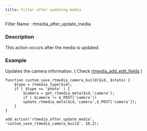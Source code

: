```yaml
---
title: Filter after updating media
---
```


Filter Name : rtmedia_after_update_media

### Description


This action occurs after the media is updated.


### Example


Updates the camera information. ( Check [rtmedia_add_edit_fields](/rtmedia/developer/hooks/rtmedia-hooks/rtmedia_add_edit_fields/) )


    
    function custom_save_rtmedia_camera_build($id, $state) {
        $type = rtmedia_type($id);
        if ( $type == 'photo' ) {
            $camera = get_rtmedia_meta($id,'camera');
            if ( $camera != $_POST['camera'])
            update_rtmedia_meta($id,'camera',$_POST['camera']);
        }
    }
    
    add_action('rtmedia_after_update_media', 'custom_save_rtmedia_camera_build', 10,2);
